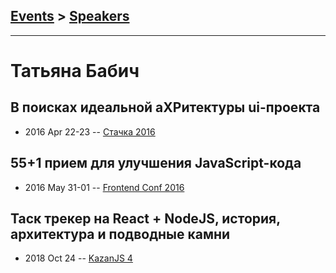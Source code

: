 ## [Events](../README.md) > [Speakers](../speakers.md)
---

# Татьяна Бабич

## В поисках идеальной аХРитектуры ui-проекта
- 2016 Apr 22-23 -- [Стачка 2016](https://www.youtube.com/watch?v=bKu4RnbsTPM&list=PL8EJzNcJZNp19Edpjwv-8eHWdm3RpLsNI&index=35&t=0s)    
## 55+1 прием для улучшения JavaScript-кода
- 2016 May 31-01 -- [Frontend Conf 2016](https://www.youtube.com/watch?v=jSDS4fTNxLo)    
## Таск трекер на React + NodeJS, история, архитектура и подводные камни
- 2018 Oct 24 -- [KazanJS 4](https://www.youtube.com/watch?v=09PfTLC7yus)    
